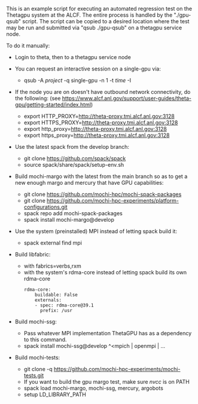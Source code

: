 This is an example script for executing an automated regression test on the
Thetagpu system at the ALCF.  The entire process is handled by the
"./gpu-qsub" script.  The script can be copied to a desired location where
the test may be run and submitted via "qsub ./gpu-qsub" on a
thetagpu service node.

To do it manually:
- Login to theta, then to a thetagpu service node
- You can request an interactive session on a single-gpu via:
    * qsub -A *project* -q single-gpu -n 1 -t *time* -I

- If the node you are on doesn't have outbound network connectivity,
  do the following: (see https://www.alcf.anl.gov/support/user-guides/theta-gpu/getting-started/index.html)
    * export HTTP_PROXY=http://theta-proxy.tmi.alcf.anl.gov:3128
    * export HTTPS_PROXY=http://theta-proxy.tmi.alcf.anl.gov:3128
    * export http_proxy=http://theta-proxy.tmi.alcf.anl.gov:3128
    * export https_proxy=http://theta-proxy.tmi.alcf.anl.gov:3128

- Use the latest spack from the develop branch:
    * git clone https://github.com/spack/spack
    * source spack/share/spack/setup-env.sh

- Build mochi-margo with the latest from the main branch so as to get a new enough margo and mercury that
  have GPU capabilities:
    * git clone https://github.com/mochi-hpc/mochi-spack-packages
    * git clone https://github.com/mochi-hpc-experiments/platform-configurations.git
    * spack repo add mochi-spack-packages
    * spack install mochi-margo@develop

- Use the system (preinstalled) MPI instead of letting spack build it:
    * spack external find mpi

- Build libfabric:
    * with fabrics=verbs,rxm
    * with the system's rdma-core instead of letting spack build its own rdma-core
        ```
        rdma-core:
            buildable: False
            externals:
            - spec: rdma-core@39.1
              prefix: /usr
        ```

- Build mochi-ssg:
    * Pass whatever MPI implementation ThetaGPU has as a dependency to this command.
    * spack install mochi-ssg@develop ^<mpich | openmpi | ...

- Build mochi-tests:
    * git clone -q https://github.com/mochi-hpc-experiments/mochi-tests.git
    * If you want to build the gpu margo test, make sure *nvcc* is on PATH
    * spack load mochi-margo, mochi-ssg, mercury, argobots
    * setup LD_LIBRARY_PATH
